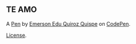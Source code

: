 TE AMO
------


A [Pen](https://codepen.io/Emerson-Edu-Quiroz-Quispe/pen/VYLxLXJ) by [Emerson Edu Quiroz Quispe](https://codepen.io/Emerson-Edu-Quiroz-Quispe) on [CodePen](https://codepen.io).

[License](https://codepen.io/license/pen/VYLxLXJ).